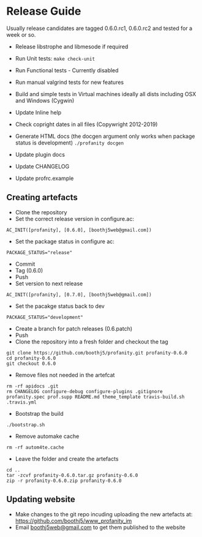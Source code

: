 # Release Guide

Usually release candidates are tagged 0.6.0.rc1, 0.6.0.rc2 and tested for a week or so.

* Release libstrophe and libmesode if required

* Run Unit tests: `make check-unit`
* Run Functional tests - Currently disabled
* Run manual valgrind tests for new features
* Build and simple tests in Virtual machines ideally all dists including OSX and Windows (Cygwin)

* Update Inline help
* Check copright dates in all files (Copywright 2012-2019)

* Generate HTML docs (the docgen argument only works when package status is development)
    `./profanity docgen`

* Update plugin docs
* Update CHANGELOG
* Update profrc.example

## Creating artefacts
* Clone the repository
* Set the correct release version in configure.ac:

```
AC_INIT([profanity], [0.6.0], [boothj5web@gmail.com])
```

* Set the package status in configure ac:

```
PACKAGE_STATUS="release"
```

* Commit
* Tag (0.6.0)
* Push
* Set version to next release

```
AC_INIT([profanity], [0.7.0], [boothj5web@gmail.com])
```

* Set the pacakge status back to dev

```
PACKAGE_STATUS="development"
```

* Create a branch for patch releases (0.6.patch)
* Push
* Clone the repository into a fresh folder and checkout the tag

```
git clone https://github.com/boothj5/profanity.git profanity-0.6.0
cd profanity-0.6.0
git checkout 0.6.0
```

* Remove files not needed in the artefcat

```
rm -rf apidocs .git
rm CHANGELOG configure-debug configure-plugins .gitignore profanity.spec prof.supp README.md theme_template travis-build.sh .travis.yml
```

* Bootstrap the build

```
./bootstrap.sh
```

* Remove automake cache

```
rm -rf autom4te.cache
```

* Leave the folder and create the artefacts

```
cd ..
tar -zcvf profanity-0.6.0.tar.gz profanity-0.6.0
zip -r profanity-0.6.0.zip profanity-0.6.0
```

## Updating website
  * Make changes to the git repo incuding uploading the new artefacts at:
        https://github.com/boothj5/www_profanity_im
  * Email boothj5web@gmail.com to get them published to the website
